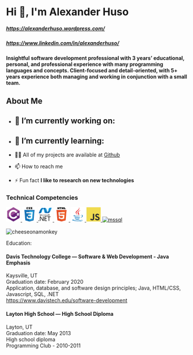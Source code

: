 # Hi 👋, I'm Alexander Huso
##### https://alexanderhuso.wordpress.com/
##### https://www.linkedin.com/in/alexanderhuso/


#### Insightful software development professional with 3 years’ educational, personal, and professional experience with many programming languages and concepts. Client-focused and detail-oriented, with 5+ years experience both managing and working in conjunction with a small team.


## About Me

- 🔭 I’m currently working on:
    - 

- 🌱 I’m currently learning:
    - 

- 👨‍💻 All of my projects are available at [Github](https://github.com/cheeseonamonkey)

- 📫 How to reach me 

- ⚡ Fun fact **I like to research on new technologies**

<h3 align="left">Technical Competencies</h3>
<p align="left"> <a href="https://www.w3schools.com/cs/" target="_blank" rel="noreferrer"> <img src="https://raw.githubusercontent.com/devicons/devicon/master/icons/csharp/csharp-original.svg" alt="csharp" width="40" height="40"/> </a> <a href="https://www.w3schools.com/css/" target="_blank" rel="noreferrer"> <img src="https://raw.githubusercontent.com/devicons/devicon/master/icons/css3/css3-original-wordmark.svg" alt="css3" width="40" height="40"/> </a> <a href="https://dotnet.microsoft.com/" target="_blank" rel="noreferrer"> <img src="https://raw.githubusercontent.com/devicons/devicon/master/icons/dot-net/dot-net-original-wordmark.svg" alt="dotnet" width="40" height="40"/> </a> <a href="https://www.w3.org/html/" target="_blank" rel="noreferrer"> <img src="https://raw.githubusercontent.com/devicons/devicon/master/icons/html5/html5-original-wordmark.svg" alt="html5" width="40" height="40"/> </a> <a href="https://www.java.com" target="_blank" rel="noreferrer"> <img src="https://raw.githubusercontent.com/devicons/devicon/master/icons/java/java-original.svg" alt="java" width="40" height="40"/> </a> <a href="https://developer.mozilla.org/en-US/docs/Web/JavaScript" target="_blank" rel="noreferrer"> <img src="https://raw.githubusercontent.com/devicons/devicon/master/icons/javascript/javascript-original.svg" alt="javascript" width="40" height="40"/> </a> <a href="https://www.microsoft.com/en-us/sql-server" target="_blank" rel="noreferrer"> <img src="https://www.svgrepo.com/show/303229/microsoft-sql-server-logo.svg" alt="mssql" width="40" height="40"/> </a> </p>

<p><img align="center" src="https://github-readme-stats.vercel.app/api/top-langs?username=cheeseonamonkey&show_icons=true&locale=en&layout=compact" alt="cheeseonamonkey" /></p>

Education:
#### Davis Technology College — Software & Web Development - Java Emphasis
Kaysville, UT<br>
Graduation date: February 2020<br>
Application, database, and software design principles; Java, HTML/CSS, Javascript, SQL, .NET<br>
https://www.davistech.edu/software-development

#### Layton High School — High School Diploma
Layton, UT<br>
Graduation date: May 2013<br>
High school diploma<br>
Programming Club - 2010-2011<br>
